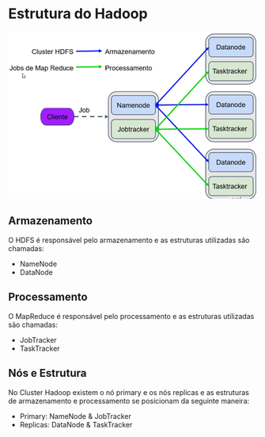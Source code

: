 # Estrutura do Hadoop


![Hadoop](IMAGENS/07.png)

## Armazenamento

O HDFS é responsável pelo armazenamento e as estruturas utilizadas são chamadas:
- NameNode
- DataNode

## Processamento

O MapReduce é responsável pelo processamento e as estruturas utilizadas são chamadas:
- JobTracker
- TaskTracker

## Nós e Estrutura

No Cluster Hadoop existem o nó primary e os nós replicas e as estruturas de armazenamento e processamento se posicionam da seguinte maneira:
- Primary: NameNode & JobTracker
- Replicas: DataNode & TaskTracker




